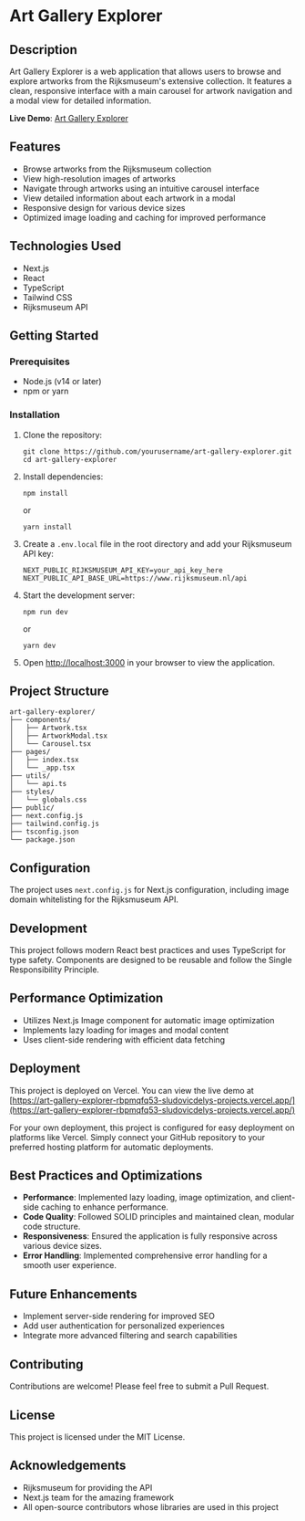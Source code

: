 # Art Gallery Explorer

## Description

Art Gallery Explorer is a web application that allows users to browse and explore artworks from the Rijksmuseum's extensive collection. It features a clean, responsive interface with a main carousel for artwork navigation and a modal view for detailed information.

**Live Demo**: [Art Gallery Explorer](https://art-gallery-explorer-rbpmqfq53-sludovicdelys-projects.vercel.app/)

## Features

- Browse artworks from the Rijksmuseum collection
- View high-resolution images of artworks
- Navigate through artworks using an intuitive carousel interface
- View detailed information about each artwork in a modal
- Responsive design for various device sizes
- Optimized image loading and caching for improved performance

## Technologies Used

- Next.js
- React
- TypeScript
- Tailwind CSS
- Rijksmuseum API

## Getting Started

### Prerequisites

- Node.js (v14 or later)
- npm or yarn

### Installation

1. Clone the repository:
   ```
   git clone https://github.com/yourusername/art-gallery-explorer.git
   cd art-gallery-explorer
   ```

2. Install dependencies:
   ```
   npm install
   ```
   or
   ```
   yarn install
   ```

3. Create a `.env.local` file in the root directory and add your Rijksmuseum API key:
   ```
   NEXT_PUBLIC_RIJKSMUSEUM_API_KEY=your_api_key_here
   NEXT_PUBLIC_API_BASE_URL=https://www.rijksmuseum.nl/api
   ```

4. Start the development server:
   ```
   npm run dev
   ```
   or
   ```
   yarn dev
   ```

5. Open [http://localhost:3000](http://localhost:3000) in your browser to view the application.

## Project Structure

```
art-gallery-explorer/
├── components/
│   ├── Artwork.tsx
│   ├── ArtworkModal.tsx
│   └── Carousel.tsx
├── pages/
│   ├── index.tsx
│   └── _app.tsx
├── utils/
│   └── api.ts
├── styles/
│   └── globals.css
├── public/
├── next.config.js
├── tailwind.config.js
├── tsconfig.json
└── package.json
```

## Configuration

The project uses `next.config.js` for Next.js configuration, including image domain whitelisting for the Rijksmuseum API.

## Development

This project follows modern React best practices and uses TypeScript for type safety. Components are designed to be reusable and follow the Single Responsibility Principle.

## Performance Optimization

- Utilizes Next.js Image component for automatic image optimization
- Implements lazy loading for images and modal content
- Uses client-side rendering with efficient data fetching

## Deployment

This project is deployed on Vercel. You can view the live demo at [https://art-gallery-explorer-rbpmqfq53-sludovicdelys-projects.vercel.app/](https://art-gallery-explorer-rbpmqfq53-sludovicdelys-projects.vercel.app/)

For your own deployment, this project is configured for easy deployment on platforms like Vercel. Simply connect your GitHub repository to your preferred hosting platform for automatic deployments.

## Best Practices and Optimizations

- **Performance**: Implemented lazy loading, image optimization, and client-side caching to enhance performance.
- **Code Quality**: Followed SOLID principles and maintained clean, modular code structure.
- **Responsiveness**: Ensured the application is fully responsive across various device sizes.
- **Error Handling**: Implemented comprehensive error handling for a smooth user experience.

## Future Enhancements

- Implement server-side rendering for improved SEO
- Add user authentication for personalized experiences
- Integrate more advanced filtering and search capabilities

## Contributing

Contributions are welcome! Please feel free to submit a Pull Request.

## License

This project is licensed under the MIT License.

## Acknowledgements

- Rijksmuseum for providing the API
- Next.js team for the amazing framework
- All open-source contributors whose libraries are used in this project
